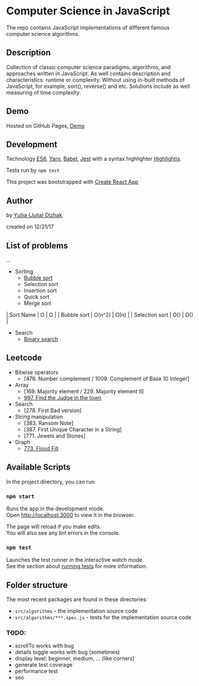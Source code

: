 # Computer Science in JavaScript
The repo contains JavaScript implementations of different famous computer science algorithms.

## Description
Collection of classic computer science paradigms, algorithms, and approaches written in JavaScript.
As well contains description and characteristics: runtime or complexity.
Without using in-built methods of JavaScript, for example, sort(), reverse() and etc.
Solutions include as well measuring of time complexity.

## Demo
Hosted on GitHub Pages, [Demo](https://julia-dizhak.github.io/javascript-algorithms/)

## Development
Technology
[ES6](http://es6-features.org/), [Yarn](https://yarnpkg.com/), [Babel](https://babeljs.io/), [Jest](https://facebook.github.io/jest/) with a syntax highlighter [Highlightjs](https://highlightjs.org/).

Tests run by `npm test`

This project was bootstrapped with [Create React App](https://github.com/facebook/create-react-app)

## Author

by [Yuliia (Julia) Dizhak](https://github.com/julia-dizhak)

created on 12/21/17

## List of problems

...
* Sorting
    * [Bubble sort]((https://github.com/julia-dizhak/javascript-algorithms/blob/master/src/algorithms/sorting/bubble-sort.js))
    * Selection sort
    * Insertion sort
    * Quick sort
    * Merge sort

| Sort Name       | O        | Ω    |
| Bubble sort     | O(n^2)   | Ω(n) |
| Selection sort  | O()      | Ω() |


* Search
    * [Binary search](https://github.com/julia-dizhak/javascript-algorithms/blob/master/src/algorithms/search/binary-search.js)


## Leetcode

* Bitwise operators
    * [476. Number complement / 1009. Complement of Base 10 Integer]
* Array
    * [169. Majority element / 229. Majority element II]
    * [997. Find the Judge in the town](https://github.com/julia-dizhak/javascript-algorithms/blob/master/src/leetcode/array/997-find-judge.js)
* Search
    * [278. First Bad version]
* String manipulation
    * [383. Ransom Note]
    * [387. First Unique Character in a String]
    * [771. Jewels and Stones]
* Graph
    * [773. Flood Fill](https://github.com/julia-dizhak/javascript-algorithms/blob/master/src/leetcode/graph/dfs/773-flood-fill.js)

## Available Scripts

In the project directory, you can run:

### `npm start`

Runs the app in the development mode.<br />
Open [http://localhost:3000](http://localhost:3000) to view it in the browser.

The page will reload if you make edits.<br />
You will also see any lint errors in the console.

### `npm test`

Launches the test runner in the interactive watch mode.<br />
See the section about [running tests](https://facebook.github.io/create-react-app/docs/running-tests) for more information.


## Folder structure
The most recent packages are found in these directories:

* `src/algorithms` - the implementation source code
* `src/algorithms/***.spec.js` - tests for the implementation source code


### TODO:
  * scrollTo works with bug
  * details toggle works with bug (sometimes)
  * display level: beginner, medium, ... (like corners)
  * generate test coverage
  * performance test
  * seo
